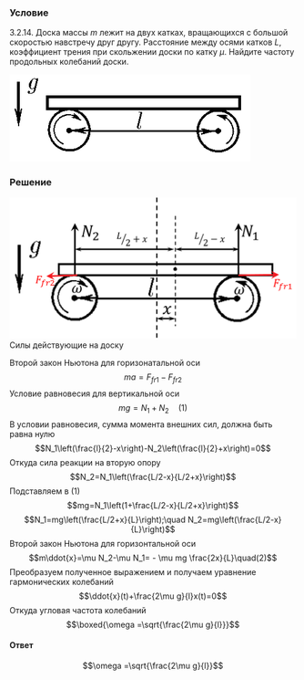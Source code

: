 ###  Условие 

$3.2.14.$ Доска массы $m$ лежит на двух катках, вращающихся с большой скоростью навстречу друг другу. Расстояние между осями катков $L$, коэффициент трения при скольжении доски по катку $\mu$. Найдите частоту продольных колебаний доски. 

![ К задаче $3.2.14$ |423x153, 39%](../../img/3.2.14/3.2.14.png)

### Решение

![ Силы действующие на доску |1257x618, 56%](../../img/3.2.14/3.2.14_1.png)  Силы действующие на доску 

Второй закон Ньютона для горизонатальной оси $$ma=F_{fr1}-F_{fr2}$$ Условие равновесия для вертикальной оси $$mg=N_1+N_2\quad(1)$$ В условии равновесия, сумма момента внешних сил, должна быть равна нулю $$N_1\left(\frac{l}{2}-x\right)-N_2\left(\frac{l}{2}+x\right)=0$$ Откуда сила реакции на вторую опору $$N_2=N_1\left(\frac{L/2-x}{L/2+x}\right)$$ Подставляем в $(1)$ $$mg=N_1\left(1+\frac{L/2-x}{L/2+x}\right)$$ $$N_1=mg\left(\frac{L/2+x}{L}\right);\quad N_2=mg\left(\frac{L/2-x}{L}\right)$$ Второй закон Ньютона для горизонтальной оси $$m\ddot{x}=\mu N_2-\mu N_1= - \mu mg \frac{2x}{L}\quad(2)$$ Преобразуем полученное выражением и получаем уравнение гармонических колебаний $$\ddot{x}(t)+\frac{2\mu g}{l}x(t)=0$$ Откуда угловая частота колебаний $$\boxed{\omega =\sqrt{\frac{2\mu g}{l}}}$$ 

#### Ответ

$$\omega =\sqrt{\frac{2\mu g}{l}}$$ 
